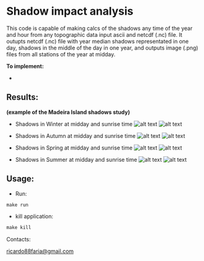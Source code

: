 # Shadow impact analysis
This code is capable of making calcs of the shadows any time of the year and hour from any topographic data input ascii and netcdf (.nc) file.
It outupts netcdf (.nc) file with year median shadows representated in one day, shadows in the middle of the day in one year, and outputs image (.png) files from all stations of the year at midday.

**To implement:**

*

## Results:
**(example of the Madeira Island shadows study)**

* Shadows in Winter at midday and sunrise time
![alt text](github/shadow_winter_MAD.png)
![alt text](github/shadow_winter_sr_MAD.png)

* Shadows in Autumn at midday and sunrise time
![alt text](github/shadow_autumn_MAD.png)
![alt text](github/shadow_autumn_sr_MAD.png)

* Shadows in Spring at midday and sunrise time
![alt text](github/shadow_spring_MAD.png)
![alt text](github/shadow_spring_sr_MAD.png)

* Shadows in Summer at midday and sunrise time
![alt text](github/shadow_summer_MAD.png)
![alt text](github/shadow_summer_sr_MAD.png)


## Usage:

* Run:
```r
make run
```

* kill application:
```r
make kill
```

Contacts:

<ricardo88faria@gmail.com>
